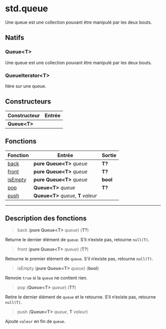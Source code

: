# std.queue

Une queue est une collection pouvant être manipulé par les deux bouts.
## Natifs
### Queue\<T>
Une queue est une collection pouvant être manipulé par les deux bouts.
### QueueIterator\<T>
Itère sur une queue.
## Constructeurs
|Constructeur|Entrée|
|-|-|
|**Queue\<T>**||
## Fonctions
|Fonction|Entrée|Sortie|
|-|-|-|
|[back](#func_0)|**pure Queue\<T>** *queue*|**T?**|
|[front](#func_1)|**pure Queue\<T>** *queue*|**T?**|
|[isEmpty](#func_2)|**pure Queue\<T>** *queue*|**bool**|
|[pop](#func_3)|**Queue\<T>** *queue*|**T?**|
|[push](#func_4)|**Queue\<T>** *queue*, **T** *valeur*||


***
## Description des fonctions

<a id="func_0"></a>
> back (**pure Queue\<T>** *queue*) (**T?**)

Returne le dernier élément de `queue`.
S’il n’existe pas, retourne `null(T)`.

<a id="func_1"></a>
> front (**pure Queue\<T>** *queue*) (**T?**)

Retourne le premier élément de `queue`.
S’il n’existe pas, retourne `null(T)`.

<a id="func_2"></a>
> isEmpty (**pure Queue\<T>** *queue*) (**bool**)

Renvoie `true` si la `queue` ne contient rien.

<a id="func_3"></a>
> pop (**Queue\<T>** *queue*) (**T?**)

Retire le dernier élément de `queue` et le retourne.
S’il n’existe pas, retourne `null(T)`.

<a id="func_4"></a>
> push (**Queue\<T>** *queue*, **T** *valeur*)

Ajoute `valeur` en fin de `queue`.

